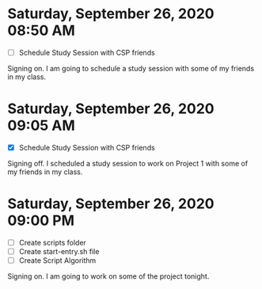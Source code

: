 # Saturday, September 26, 2020 08:50 AM
- [ ] Schedule Study Session with CSP friends

Signing on. I am going to schedule a study session with some of my friends in my class.

# Saturday, September 26, 2020 09:05 AM
- [X] Schedule Study Session with CSP friends

Signing off. I scheduled a study session to work on Project 1 with some of my friends in my class.

# Saturday, September 26, 2020 09:00 PM
- [ ] Create scripts folder
- [ ] Create start-entry.sh file
- [ ] Create Script Algorithm

Signing on. I am going to work on some of the project tonight.